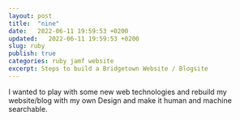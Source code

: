 ```yaml
---
layout: post
title:  "nine"
date:   2022-06-11 19:59:53 +0200
updated:   2022-06-11 19:59:53 +0200
slug: ruby
publish: true
categories: ruby jamf website
excerpt: Steps to build a Bridgetown Website / Blogsite
---
```


I wanted to play with some new web technologies and rebuild my website/blog with my own Design and make it human and machine searchable.

